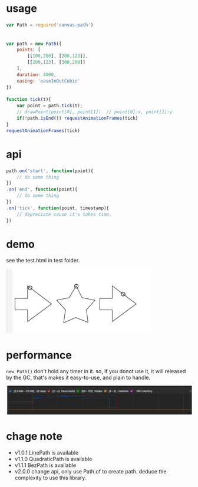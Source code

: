 # usage

```javascript
var Path = require('canvas-path')


var path = new Path({
    points: [
        [[100,200], [200,123]],
        [[200,123], [300,200]]
    ],
    duration: 4000,
    easing: 'easeInOutCubic'
})

function tick(t){
    var point = path.tick(t);
    // drawPoint(point[0], point[1])  // point[0]:x, point[1]:y
    if(!path.isEnd()) requestAnimationFrames(tick)
}
requestAnimationFrames(tick)
```

# api
```javascript
path.on('start', function(point){
    // do some thing
})
.on('end', function(point){
    // do some thing
})
.on('tick', function(point, timestamp){
    // depreciate cause it's takes time.
})
```

# demo

see the test.html in test folder.

![](https://github.com/IAIAE/canvas-path/blob/master/images/demo.gif)

# performance

`new Path()` don't hold any timer in it. so, if you donot use it, it will released by the GC, that's makes it easy-to-use, and plain to handle.

![](https://github.com/IAIAE/canvas-path/blob/master/images/perf.png)

# chage note

- v1.0.1 LinePath is available
- v1.1.0 QuadraticPath is available
- v1.1.1 BezPath is available
- v2.0.0 change api, only use Path.of to create path. deduce the complexity to use this library.




